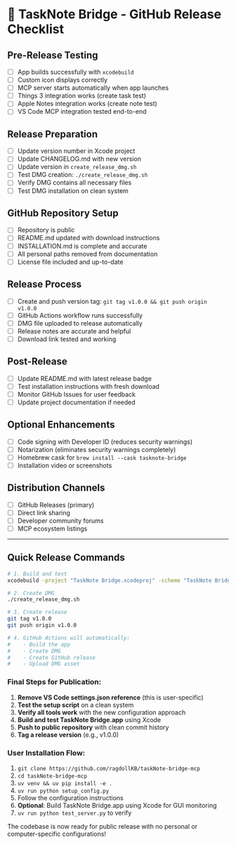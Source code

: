 # 🚀 TaskNote Bridge - GitHub Release Checklist

## Pre-Release Testing
- [ ] App builds successfully with `xcodebuild`
- [ ] Custom icon displays correctly
- [ ] MCP server starts automatically when app launches
- [ ] Things 3 integration works (create task test)
- [ ] Apple Notes integration works (create note test)
- [ ] VS Code MCP integration tested end-to-end

## Release Preparation
- [ ] Update version number in Xcode project
- [ ] Update CHANGELOG.md with new version
- [ ] Update version in `create_release_dmg.sh`
- [ ] Test DMG creation: `./create_release_dmg.sh`
- [ ] Verify DMG contains all necessary files
- [ ] Test DMG installation on clean system

## GitHub Repository Setup
- [ ] Repository is public
- [ ] README.md updated with download instructions
- [ ] INSTALLATION.md is complete and accurate
- [ ] All personal paths removed from documentation
- [ ] License file included and up-to-date

## Release Process
- [ ] Create and push version tag: `git tag v1.0.0 && git push origin v1.0.0`
- [ ] GitHub Actions workflow runs successfully
- [ ] DMG file uploaded to release automatically
- [ ] Release notes are accurate and helpful
- [ ] Download link tested and working

## Post-Release
- [ ] Update README.md with latest release badge
- [ ] Test installation instructions with fresh download
- [ ] Monitor GitHub Issues for user feedback
- [ ] Update project documentation if needed

## Optional Enhancements
- [ ] Code signing with Developer ID (reduces security warnings)
- [ ] Notarization (eliminates security warnings completely)
- [ ] Homebrew cask for `brew install --cask tasknote-bridge`
- [ ] Installation video or screenshots

## Distribution Channels
- [ ] GitHub Releases (primary)
- [ ] Direct link sharing
- [ ] Developer community forums
- [ ] MCP ecosystem listings

---

## Quick Release Commands

```bash
# 1. Build and test
xcodebuild -project "TaskNote Bridge.xcodeproj" -scheme "TaskNote Bridge" clean build

# 2. Create DMG
./create_release_dmg.sh

# 3. Create release
git tag v1.0.0
git push origin v1.0.0

# 4. GitHub Actions will automatically:
#    - Build the app
#    - Create DMG
#    - Create GitHub release
#    - Upload DMG asset
```

### Final Steps for Publication:
1. **Remove VS Code settings.json reference** (this is user-specific)
2. **Test the setup script** on a clean system
3. **Verify all tools work** with the new configuration approach
4. **Build and test TaskNote Bridge.app** using Xcode
5. **Push to public repository** with clean commit history
6. **Tag a release version** (e.g., v1.0.0)

### User Installation Flow:
1. `git clone https://github.com/ragdollKB/taskNote-bridge-mcp`
2. `cd taskNote-bridge-mcp`
3. `uv venv && uv pip install -e .`
4. `uv run python setup_config.py`
5. Follow the configuration instructions
6. **Optional**: Build TaskNote Bridge.app using Xcode for GUI monitoring
7. `uv run python test_server.py` to verify

The codebase is now ready for public release with no personal or computer-specific configurations!
